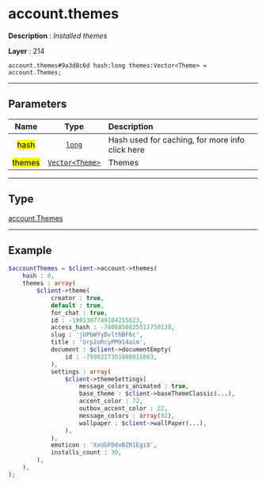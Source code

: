 # account.themes

**Description** : *Installed themes*

**Layer** : 214

```tl
account.themes#9a3d8c6d hash:long themes:Vector<Theme> = account.Themes;
```

---

## Parameters

| Name | Type | Description |
| :---: | :---: | :--- |
| <mark>hash</mark> | [`long`](type/long) | Hash used for caching, for more info click here |
| <mark>themes</mark> | [`Vector<Theme>`](type/Theme) | Themes |

---

## Type

[account.Themes](type/account.Themes)

---

## Example

```php
$accountThemes = $client->account->themes(
	hash : 0,
	themes : array(
		$client->theme(
			creator : true,
			default : true,
			for_chat : true,
			id : -1901387749104255623,
			access_hash : -7806850025511750128,
			slug : 'jUPbWYyDvlthBF6c',
			title : 'Urp2oRcyPM914aim',
			document : $client->documentEmpty(
				id : -7590227351808815863,
			),
			settings : array(
				$client->themeSettings(
					message_colors_animated : true,
					base_theme : $client->baseThemeClassic(...),
					accent_color : 72,
					outbox_accent_color : 22,
					message_colors : array(92),
					wallpaper : $client->wallPaper(...),
				),
			),
			emoticon : 'XxUGFDdvBZR1Egi9',
			installs_count : 30,
		),
	),
);
```